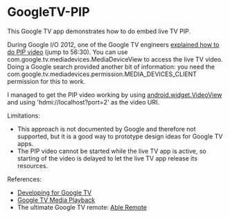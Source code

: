 GoogleTV-PIP
============

<p>This Google TV app demonstrates how to do embed live TV PIP. </p>

<p>During Google I/O 2012, one of the Google TV engineers <a href="http://youtu.be/bNbKpUqkOso?t=56m30s">explained how to do PIP video</a> (jump to 56:30). 
You can use com.google.tv.mediadevices.MediaDeviceView to access the live TV video. 
Doing a Google search provided another bit of information: you need the com.google.tv.mediadevices.permission.MEDIA_DEVICES_CLIENT permission for this to work.</p>

<p>I managed to get the PIP video working by using <a href="http://developer.android.com/reference/android/widget/VideoView.html">android.widget.VideoView</a> and using 'hdmi://localhost?port=2' as the video URI.</p>

<p>Limitations:
<ul>
<li>This approach is not documented by Google and therefore not supported, but it is a good way to prototype design ideas for Google TV apps.</li>
<li>The PIP video cannot be started while the live TV app is active, so starting of the video is delayed to let the live TV app release its resources.</li>
</ul>
</p>

<p>References:
<ul>
<li><a href="https://developers.google.com/tv/">Developing for Google TV</a></li>
<li><a href="https://developers.google.com/tv/android/docs/gtv_media">Google TV Media Playback</a></li>
<li>The ultimate Google TV remote: <a href="https://play.google.com/store/apps/details?id=com.entertailion.android.remote">Able Remote</a></li>
</ul>
</p>